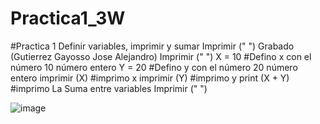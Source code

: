 # Practica1_3W
#Practica 1 Definir variables, imprimir y sumar Imprimir (" ") Grabado (Gutierrez Gayosso Jose Alejandro) Imprimir (" ")
X = 10 #Defino x con el número 10 número entero Y = 20 #Defino y con el número 20 número entero imprimir (X) #imprimo x imprimir (Y) #imprimo y
print (X + Y) #imprimo La Suma entre variables
Imprimir (" ")

![image](https://github.com/user-attachments/assets/be99f4c2-d675-4e8c-99a0-25a409fb3ce6)
